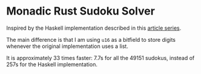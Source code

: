# Monadic Rust Sudoku Solver

Inspired by the Haskell implementation described in this [article
series](https://abhinavsarkar.net/posts/fast-sudoku-solver-in-haskell-1/).

The main difference is that I am using `u16` as a bitfield to store digits
whenever the original implementation uses a list.

It is approximately 33 times faster:  7.7s for all the 49151 sudokus,
instead of 257s for the Haskell implementation.
